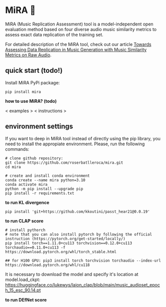# MiRA :eyes:

MiRA (Music Replication Assessment) tool is a model-independent open evaluation method based on four diverse audio music similarity metrics to assess exact data replication of the training set. 

For detailed description of the MiRA tool, check out our article [Towards Assessing Data Replication in Music Generation with Music Similarity Metrics on Raw Audio](url-to-complete). 

## quick start (todo!)

Install MiRA PyPi package: 
```
pip install mira
```

**how to use MiRA? (todo)**

< examples >
< instructions >

## environment settings
If you want to deep in MiRA tool instead of directly using the pip library, you need to install the appropiate environment. Please, run the following commands: 

```
# clone github repository:
git clone https://github.com/roserbatlleroca/mira.git
cd mira

# create and install conda environment 
conda create --name mira python=3.10
conda activate mira
python -m pip install --upgrade pip
pip install -r requirements.txt
```

**to run KL divergence**
```
pip install 'git+https://github.com/kkoutini/passt_hear21@0.0.19'
```

**to run CLAP score**
```
# install pythorch
# note that you can also install pytorch by following the official instruction (https://pytorch.org/get-started/locally/)
pip install torch==1.11.0+cu113 torchvision==0.12.0+cu113 torchaudio==0.11.0+cu113 -f https://download.pytorch.org/whl/torch_stable.html 

## for H100 GPU: pip3 install torch torchvision torchaudio --index-url https://download.pytorch.org/whl/cu118
```

It is necessary to download the model and specify it's location at model.load_ckpt: 
https://huggingface.co/lukewys/laion_clap/blob/main/music_audioset_epoch_15_esc_90.14.pt


**to run DEfNet score**
